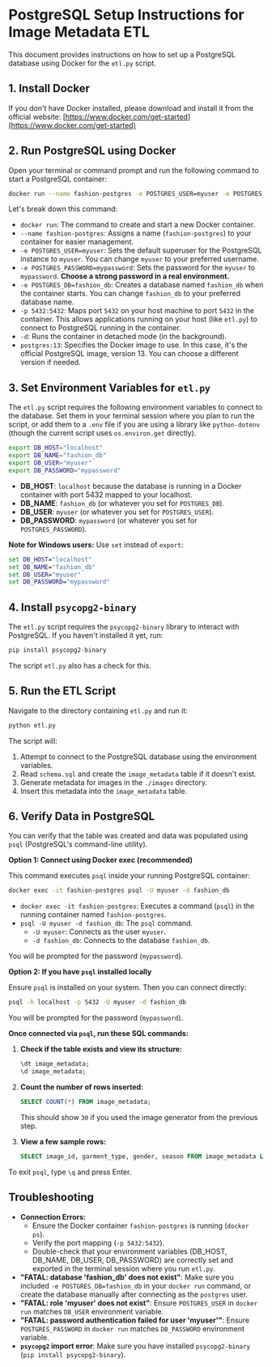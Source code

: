 # PostgreSQL Setup Instructions for Image Metadata ETL

This document provides instructions on how to set up a PostgreSQL database using Docker for the `etl.py` script.

## 1. Install Docker

If you don't have Docker installed, please download and install it from the official website: [https://www.docker.com/get-started](https://www.docker.com/get-started)

## 2. Run PostgreSQL using Docker

Open your terminal or command prompt and run the following command to start a PostgreSQL container:

```bash
docker run --name fashion-postgres -e POSTGRES_USER=myuser -e POSTGRES_PASSWORD=mypassword -e POSTGRES_DB=fashion_db -p 5432:5432 -d postgres:13
```

Let's break down this command:
- `docker run`:  The command to create and start a new Docker container.
- `--name fashion-postgres`: Assigns a name (`fashion-postgres`) to your container for easier management.
- `-e POSTGRES_USER=myuser`: Sets the default superuser for the PostgreSQL instance to `myuser`. You can change `myuser` to your preferred username.
- `-e POSTGRES_PASSWORD=mypassword`: Sets the password for the `myuser` to `mypassword`. **Choose a strong password in a real environment.**
- `-e POSTGRES_DB=fashion_db`: Creates a database named `fashion_db` when the container starts. You can change `fashion_db` to your preferred database name.
- `-p 5432:5432`: Maps port `5432` on your host machine to port `5432` in the container. This allows applications running on your host (like `etl.py`) to connect to PostgreSQL running in the container.
- `-d`: Runs the container in detached mode (in the background).
- `postgres:13`: Specifies the Docker image to use. In this case, it's the official PostgreSQL image, version 13. You can choose a different version if needed.

## 3. Set Environment Variables for `etl.py`

The `etl.py` script requires the following environment variables to connect to the database. Set them in your terminal session where you plan to run the script, or add them to a `.env` file if you are using a library like `python-dotenv` (though the current script uses `os.environ.get` directly).

```bash
export DB_HOST="localhost"
export DB_NAME="fashion_db"
export DB_USER="myuser"
export DB_PASSWORD="mypassword"
```

- **DB_HOST**: `localhost` because the database is running in a Docker container with port 5432 mapped to your localhost.
- **DB_NAME**: `fashion_db` (or whatever you set for `POSTGRES_DB`).
- **DB_USER**: `myuser` (or whatever you set for `POSTGRES_USER`).
- **DB_PASSWORD**: `mypassword` (or whatever you set for `POSTGRES_PASSWORD`).

**Note for Windows users:**
Use `set` instead of `export`:
```cmd
set DB_HOST="localhost"
set DB_NAME="fashion_db"
set DB_USER="myuser"
set DB_PASSWORD="mypassword"
```

## 4. Install `psycopg2-binary`

The `etl.py` script requires the `psycopg2-binary` library to interact with PostgreSQL. If you haven't installed it yet, run:

```bash
pip install psycopg2-binary
```
The script `etl.py` also has a check for this.

## 5. Run the ETL Script

Navigate to the directory containing `etl.py` and run it:

```bash
python etl.py
```

The script will:
1. Attempt to connect to the PostgreSQL database using the environment variables.
2. Read `schema.sql` and create the `image_metadata` table if it doesn't exist.
3. Generate metadata for images in the `./images` directory.
4. Insert this metadata into the `image_metadata` table.

## 6. Verify Data in PostgreSQL

You can verify that the table was created and data was populated using `psql` (PostgreSQL's command-line utility).

**Option 1: Connect using Docker exec (recommended)**

This command executes `psql` inside your running PostgreSQL container:

```bash
docker exec -it fashion-postgres psql -U myuser -d fashion_db
```
- `docker exec -it fashion-postgres`: Executes a command (`psql`) in the running container named `fashion-postgres`.
- `psql -U myuser -d fashion_db`: The `psql` command.
  - `-U myuser`: Connects as the user `myuser`.
  - `-d fashion_db`: Connects to the database `fashion_db`.

You will be prompted for the password (`mypassword`).

**Option 2: If you have `psql` installed locally**

Ensure `psql` is installed on your system. Then you can connect directly:
```bash
psql -h localhost -p 5432 -U myuser -d fashion_db
```
You will be prompted for the password (`mypassword`).

**Once connected via `psql`, run these SQL commands:**

1.  **Check if the table exists and view its structure:**
    ```sql
    \dt image_metadata;
    \d image_metadata;
    ```

2.  **Count the number of rows inserted:**
    ```sql
    SELECT COUNT(*) FROM image_metadata;
    ```
    This should show `30` if you used the image generator from the previous step.

3.  **View a few sample rows:**
    ```sql
    SELECT image_id, garment_type, gender, season FROM image_metadata LIMIT 5;
    ```

To exit `psql`, type `\q` and press Enter.

## Troubleshooting

- **Connection Errors:**
    - Ensure the Docker container `fashion-postgres` is running (`docker ps`).
    - Verify the port mapping (`-p 5432:5432`).
    - Double-check that your environment variables (DB_HOST, DB_NAME, DB_USER, DB_PASSWORD) are correctly set and exported in the terminal session where you run `etl.py`.
- **"FATAL: database 'fashion_db' does not exist"**: Make sure you included `-e POSTGRES_DB=fashion_db` in your `docker run` command, or create the database manually after connecting as the `postgres` user.
- **"FATAL: role 'myuser' does not exist"**: Ensure `POSTGRES_USER` in `docker run` matches `DB_USER` environment variable.
- **"FATAL: password authentication failed for user 'myuser'"**: Ensure `POSTGRES_PASSWORD` in `docker run` matches `DB_PASSWORD` environment variable.
- **`psycopg2` import error**: Make sure you have installed `psycopg2-binary` (`pip install psycopg2-binary`).
```
